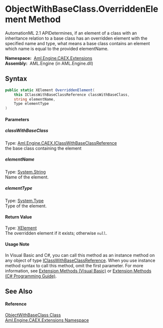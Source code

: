 ObjectWithBaseClass.OverriddenElement Method
============================================
AutomationML 2.1 APIDetermines, if an element of a class with an inheritance relation to a base class has an overridden element with the specified name and type, what means a base class contains an element which name is equal to the provided elementName.

  **Namespace:**  [Aml.Engine.CAEX.Extensions][1]  
  **Assembly:**  AML.Engine (in AML.Engine.dll)

Syntax
------

```csharp
public static XElement OverriddenElement(
	this IClassWithBaseClassReference classWithBaseClass,
	string elementName,
	Type elementType
)
```

#### Parameters

##### *classWithBaseClass*
Type: [Aml.Engine.CAEX.IClassWithBaseClassReference][2]  
the base class containing the element

##### *elementName*
Type: [System.String][3]  
Name of the element.

##### *elementType*
Type: [System.Type][4]  
Type of the element.

#### Return Value
Type: [XElement][5]  
The overridden element if it exists; otherwise `null`.
#### Usage Note
In Visual Basic and C#, you can call this method as an instance method on any object of type [IClassWithBaseClassReference][2]. When you use instance method syntax to call this method, omit the first parameter. For more information, see [Extension Methods (Visual Basic)][6] or [Extension Methods (C# Programming Guide)][7].

See Also
--------

#### Reference
[ObjectWithBaseClass Class][8]  
[Aml.Engine.CAEX.Extensions Namespace][1]  

[1]: ../README.md
[2]: ../../Aml.Engine.CAEX/IClassWithBaseClassReference/README.md
[3]: https://docs.microsoft.com/dotnet/api/system.string
[4]: https://docs.microsoft.com/dotnet/api/system.type
[5]: https://docs.microsoft.com/dotnet/api/system.xml.linq.xelement
[6]: https://docs.microsoft.com/dotnet/visual-basic/programming-guide/language-features/procedures/extension-methods
[7]: https://docs.microsoft.com/dotnet/csharp/programming-guide/classes-and-structs/extension-methods
[8]: README.md
[9]: https://www.automationml.org
[10]: ../../icons/logoShade.png